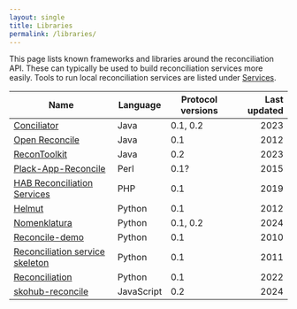 ```yaml
---
layout: single
title: Libraries
permalink: /libraries/
---
```


This page lists known frameworks and libraries around the reconciliation API.
These can typically be used to build reconciliation services more easily.
Tools to run local reconciliation services are listed under [Services](../services/).

| Name                                                                                           | Language  | Protocol versions | Last updated  |
|------------------------------------------------------------------------------------------------|-----------|-------------------|--------------:|
| [Conciliator](https://github.com/codeforkjeff/conciliator)                                     | Java      | 0.1, 0.2          | 2023          |
| [Open Reconcile](https://code.google.com/archive/p/open-reconcile/)                            | Java      | 0.1               | 2012          |
| [ReconToolkit](https://github.com/wetneb/ReconToolkit)                                         | Java      | 0.2               | 2023          |
| [Plack-App-Reconcile](https://github.com/nichtich/Plack-App-Reconcile)                         | Perl      | 0.1?              | 2015          |
| [HAB Reconciliation Services](https://git.sr.ht/~dmaus/reconcile)                              | PHP       | 0.1               | 2019          |
| [Helmut](https://github.com/okfn/helmut)                                                       | Python    | 0.1               | 2012          |
| [Nomenklatura](https://github.com/opensanctions/nomenklatura)                                  | Python    | 0.1, 0.2          | 2024          |
| [Reconcile-demo](https://github.com/mikejs/reconcile-demo)                                     | Python    | 0.1               | 2010          |
| [Reconciliation service skeleton](https://github.com/mblwhoi/reconciliation_service_skeleton)  | Python    | 0.1               | 2011          |
| [Reconciliation](https://github.com/preftech/reconciliation)                                   | Python    | 0.1               | 2022          |
| [skohub-reconcile](https://github.com/skohub-io/skohub-reconcile)                              | JavaScript| 0.2               | 2024          |
